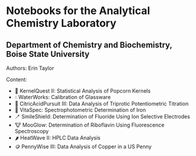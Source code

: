 # Notebooks for the Analytical Chemistry Laboratory
## Department of Chemistry and Biochemistry, Boise State University
Authors: Erin Taylor

Content:
* 🍿 KernelQuest II: Statistical Analysis of Popcorn Kernels
* 💧 WaterWorks: Calibration of Glassware
* 🍋 CitricAcidPursuit III: Data Analysis of Triprotic Potentiometric Titration
* 💊 VitaSpec: Spectrophotometric Determination of Iron
* 🪥 SmileShield: Determination of Fluoride Using Ion Selective Electrodes
* 🐮 MooGlow: Determination of Riboflavin Using Fluorescence Spectroscopy
* 🌶️ HeatWave II: HPLC Data Analysis
* 🪙 PennyWise III: Data Analysis of Copper in a US Penny
